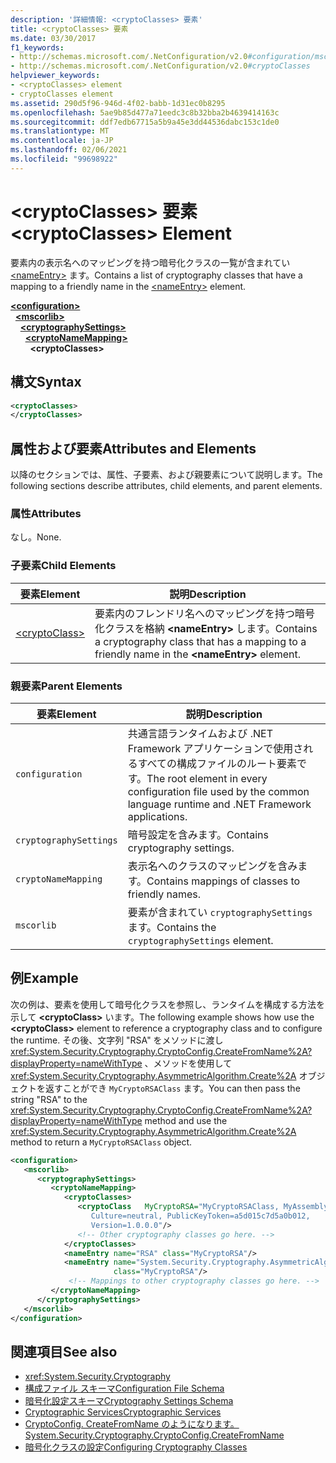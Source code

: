 ```yaml
---
description: '詳細情報: <cryptoClasses> 要素'
title: <cryptoClasses> 要素
ms.date: 03/30/2017
f1_keywords:
- http://schemas.microsoft.com/.NetConfiguration/v2.0#configuration/mscorlib/cryptographySettings/cryptoNameMapping/cryptoClasses
- http://schemas.microsoft.com/.NetConfiguration/v2.0#cryptoClasses
helpviewer_keywords:
- <cryptoClasses> element
- cryptoClasses element
ms.assetid: 290d5f96-946d-4f02-babb-1d31ec0b8295
ms.openlocfilehash: 5ae9b85d477a71eedc3c8b32bba2b4639414163c
ms.sourcegitcommit: ddf7edb67715a5b9a45e3dd44536dabc153c1de0
ms.translationtype: MT
ms.contentlocale: ja-JP
ms.lasthandoff: 02/06/2021
ms.locfileid: "99698922"
---
```

# <a name="cryptoclasses-element"></a><span data-ttu-id="09c1a-103">\<cryptoClasses> 要素</span><span class="sxs-lookup"><span data-stu-id="09c1a-103">\<cryptoClasses> Element</span></span>

<span data-ttu-id="09c1a-104">要素内の表示名へのマッピングを持つ暗号化クラスの一覧が含まれてい [\<nameEntry>](nameentry-element.md) ます。</span><span class="sxs-lookup"><span data-stu-id="09c1a-104">Contains a list of cryptography classes that have a mapping to a friendly name in the [\<nameEntry>](nameentry-element.md) element.</span></span>  
  
[**\<configuration>**](../configuration-element.md)  
&nbsp;&nbsp;[**\<mscorlib>**](mscorlib-element-for-cryptography-settings.md)  
&nbsp;&nbsp;&nbsp;&nbsp;[**\<cryptographySettings>**](cryptographysettings-element.md)  
&nbsp;&nbsp;&nbsp;&nbsp;&nbsp;&nbsp;[**\<cryptoNameMapping>**](cryptonamemapping-element.md)  
&nbsp;&nbsp;&nbsp;&nbsp;&nbsp;&nbsp;&nbsp;&nbsp;**\<cryptoClasses>**  
  
## <a name="syntax"></a><span data-ttu-id="09c1a-105">構文</span><span class="sxs-lookup"><span data-stu-id="09c1a-105">Syntax</span></span>  
  
```xml  
<cryptoClasses>
</cryptoClasses>  
```  
  
## <a name="attributes-and-elements"></a><span data-ttu-id="09c1a-106">属性および要素</span><span class="sxs-lookup"><span data-stu-id="09c1a-106">Attributes and Elements</span></span>  

 <span data-ttu-id="09c1a-107">以降のセクションでは、属性、子要素、および親要素について説明します。</span><span class="sxs-lookup"><span data-stu-id="09c1a-107">The following sections describe attributes, child elements, and parent elements.</span></span>  
  
### <a name="attributes"></a><span data-ttu-id="09c1a-108">属性</span><span class="sxs-lookup"><span data-stu-id="09c1a-108">Attributes</span></span>  

 <span data-ttu-id="09c1a-109">なし。</span><span class="sxs-lookup"><span data-stu-id="09c1a-109">None.</span></span>  
  
### <a name="child-elements"></a><span data-ttu-id="09c1a-110">子要素</span><span class="sxs-lookup"><span data-stu-id="09c1a-110">Child Elements</span></span>  
  
|<span data-ttu-id="09c1a-111">要素</span><span class="sxs-lookup"><span data-stu-id="09c1a-111">Element</span></span>|<span data-ttu-id="09c1a-112">説明</span><span class="sxs-lookup"><span data-stu-id="09c1a-112">Description</span></span>|  
|-------------|-----------------|  
|[\<cryptoClass>](cryptoclass-element.md)|<span data-ttu-id="09c1a-113">要素内のフレンドリ名へのマッピングを持つ暗号化クラスを格納 **\<nameEntry>** します。</span><span class="sxs-lookup"><span data-stu-id="09c1a-113">Contains a cryptography class that has a mapping to a friendly name in the **\<nameEntry>** element.</span></span>|  
  
### <a name="parent-elements"></a><span data-ttu-id="09c1a-114">親要素</span><span class="sxs-lookup"><span data-stu-id="09c1a-114">Parent Elements</span></span>  
  
|<span data-ttu-id="09c1a-115">要素</span><span class="sxs-lookup"><span data-stu-id="09c1a-115">Element</span></span>|<span data-ttu-id="09c1a-116">説明</span><span class="sxs-lookup"><span data-stu-id="09c1a-116">Description</span></span>|  
|-------------|-----------------|  
|`configuration`|<span data-ttu-id="09c1a-117">共通言語ランタイムおよび .NET Framework アプリケーションで使用されるすべての構成ファイルのルート要素です。</span><span class="sxs-lookup"><span data-stu-id="09c1a-117">The root element in every configuration file used by the common language runtime and .NET Framework applications.</span></span>|  
|`cryptographySettings`|<span data-ttu-id="09c1a-118">暗号設定を含みます。</span><span class="sxs-lookup"><span data-stu-id="09c1a-118">Contains cryptography settings.</span></span>|  
|`cryptoNameMapping`|<span data-ttu-id="09c1a-119">表示名へのクラスのマッピングを含みます。</span><span class="sxs-lookup"><span data-stu-id="09c1a-119">Contains mappings of classes to friendly names.</span></span>|  
|`mscorlib`|<span data-ttu-id="09c1a-120">要素が含まれてい `cryptographySettings` ます。</span><span class="sxs-lookup"><span data-stu-id="09c1a-120">Contains the `cryptographySettings` element.</span></span>|  
  
## <a name="example"></a><span data-ttu-id="09c1a-121">例</span><span class="sxs-lookup"><span data-stu-id="09c1a-121">Example</span></span>  

 <span data-ttu-id="09c1a-122">次の例は、要素を使用して暗号化クラスを参照し、ランタイムを構成する方法を示して **\<cryptoClass>** います。</span><span class="sxs-lookup"><span data-stu-id="09c1a-122">The following example shows how use the **\<cryptoClass>** element to reference a cryptography class and to configure the runtime.</span></span> <span data-ttu-id="09c1a-123">その後、文字列 "RSA" をメソッドに渡し <xref:System.Security.Cryptography.CryptoConfig.CreateFromName%2A?displayProperty=nameWithType> 、メソッドを使用して <xref:System.Security.Cryptography.AsymmetricAlgorithm.Create%2A> オブジェクトを返すことができ `MyCryptoRSAClass` ます。</span><span class="sxs-lookup"><span data-stu-id="09c1a-123">You can then pass the string "RSA" to the <xref:System.Security.Cryptography.CryptoConfig.CreateFromName%2A?displayProperty=nameWithType> method and use the <xref:System.Security.Cryptography.AsymmetricAlgorithm.Create%2A> method to return a `MyCryptoRSAClass` object.</span></span>  
  
```xml  
<configuration>  
   <mscorlib>  
      <cryptographySettings>  
         <cryptoNameMapping>  
            <cryptoClasses>  
               <cryptoClass   MyCryptoRSA="MyCryptoRSAClass, MyAssembly  
                  Culture=neutral, PublicKeyToken=a5d015c7d5a0b012,  
                  Version=1.0.0.0"/>  
               <!-- Other cryptography classes go here. -->  
            </cryptoClasses>  
            <nameEntry name="RSA" class="MyCryptoRSA"/>  
            <nameEntry name="System.Security.Cryptography.AsymmetricAlgorithm"  
                       class="MyCryptoRSA"/>  
             <!-- Mappings to other cryptography classes go here. -->  
         </cryptoNameMapping>  
      </cryptographySettings>  
   </mscorlib>  
</configuration>  
```  
  
## <a name="see-also"></a><span data-ttu-id="09c1a-124">関連項目</span><span class="sxs-lookup"><span data-stu-id="09c1a-124">See also</span></span>

- <xref:System.Security.Cryptography>
- [<span data-ttu-id="09c1a-125">構成ファイル スキーマ</span><span class="sxs-lookup"><span data-stu-id="09c1a-125">Configuration File Schema</span></span>](../index.md)
- [<span data-ttu-id="09c1a-126">暗号化設定スキーマ</span><span class="sxs-lookup"><span data-stu-id="09c1a-126">Cryptography Settings Schema</span></span>](index.md)
- [<span data-ttu-id="09c1a-127">Cryptographic Services</span><span class="sxs-lookup"><span data-stu-id="09c1a-127">Cryptographic Services</span></span>](../../../../standard/security/cryptographic-services.md)
- [<span data-ttu-id="09c1a-128">CryptoConfig. CreateFromName のようになります。</span><span class="sxs-lookup"><span data-stu-id="09c1a-128">System.Security.Cryptography.CryptoConfig.CreateFromName</span></span>](xref:System.Security.Cryptography.CryptoConfig.CreateFromName%2A)
- [<span data-ttu-id="09c1a-129">暗号化クラスの設定</span><span class="sxs-lookup"><span data-stu-id="09c1a-129">Configuring Cryptography Classes</span></span>](../../configure-cryptography-classes.md)
